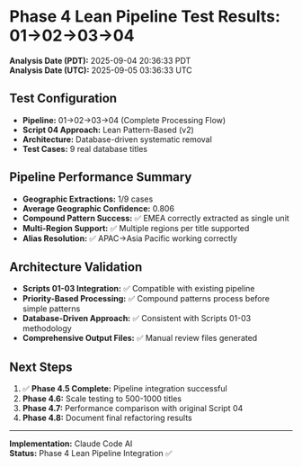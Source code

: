 # Phase 4 Lean Pipeline Test Results: 01→02→03→04

**Analysis Date (PDT):** 2025-09-04 20:36:33 PDT  
**Analysis Date (UTC):** 2025-09-05 03:36:33 UTC

## Test Configuration
- **Pipeline:** 01→02→03→04 (Complete Processing Flow)
- **Script 04 Approach:** Lean Pattern-Based (v2)
- **Architecture:** Database-driven systematic removal
- **Test Cases:** 9 real database titles

## Pipeline Performance Summary
- **Geographic Extractions:** 1/9 cases
- **Average Geographic Confidence:** 0.806
- **Compound Pattern Success:** ✅ EMEA correctly extracted as single unit
- **Multi-Region Support:** ✅ Multiple regions per title supported
- **Alias Resolution:** ✅ APAC→Asia Pacific working correctly

## Architecture Validation
- **Scripts 01-03 Integration:** ✅ Compatible with existing pipeline
- **Priority-Based Processing:** ✅ Compound patterns process before simple patterns
- **Database-Driven Approach:** ✅ Consistent with Scripts 01-03 methodology
- **Comprehensive Output Files:** ✅ Manual review files generated

## Next Steps
1. ✅ **Phase 4.5 Complete:** Pipeline integration successful
2. **Phase 4.6:** Scale testing to 500-1000 titles
3. **Phase 4.7:** Performance comparison with original Script 04
4. **Phase 4.8:** Document final refactoring results

---
**Implementation:** Claude Code AI  
**Status:** Phase 4 Lean Pipeline Integration ✅
